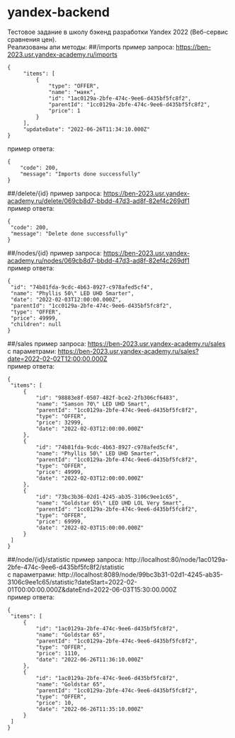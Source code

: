 # yandex-backend
Тестовое задание в школу бэкенд разработки Yandex 2022 (Веб-сервис сравнения цен).<br />
Реализованы апи методы:
##/imports
   пример запроса: https://ben-2023.usr.yandex-academy.ru/imports
   ```
{
        "items": [
            {
                "type": "OFFER",
                "name": "маяк",
                "id": "1ac0129a-2bfe-474c-9ee6-d435bf5fc8f2",
                "parentId": "1cc0129a-2bfe-474c-9ee6-d435bf5fc8f2",
                "price": 1
            }
        ],
        "updateDate": "2022-06-26T11:34:10.000Z"
}
   ```
   пример ответа:
   ```
   {
       "code": 200,
       "message": "Imports done successfully"
   }
   ```
##/delete/{id}
   пример запроса: https://ben-2023.usr.yandex-academy.ru/delete/069cb8d7-bbdd-47d3-ad8f-82ef4c269df1
   <br />пример ответа:
   ```
{
    "code": 200,
    "message": "Delete done successfully"
}
   ```
##/nodes/{id}
   пример запроса: https://ben-2023.usr.yandex-academy.ru/nodes/069cb8d7-bbdd-47d3-ad8f-82ef4c269df1
   <br />пример ответа:
   ```
{
    "id": "74b81fda-9cdc-4b63-8927-c978afed5cf4",
    "name": "Phyllis 50\" LED UHD Smarter",
    "date": "2022-02-03T12:00:00.000Z",
    "parentId": "1cc0129a-2bfe-474c-9ee6-d435bf5fc8f2",
    "type": "OFFER",
    "price": 49999,
    "children": null
}
   ```
##/sales
   пример запроса: https://ben-2023.usr.yandex-academy.ru/sales
  <br /> с параметрами: https://ben-2023.usr.yandex-academy.ru/sales?date=2022-02-02T12:00:00.000Z
   <br />пример ответа:
   ```
{
    "items": [
        {
            "id": "98883e8f-0507-482f-bce2-2fb306cf6483",
            "name": "Samson 70\" LED UHD Smart",
            "parentId": "1cc0129a-2bfe-474c-9ee6-d435bf5fc8f2",
            "type": "OFFER",
            "price": 32999,
            "date": "2022-02-03T12:00:00.000Z"
        },
        {
            "id": "74b81fda-9cdc-4b63-8927-c978afed5cf4",
            "name": "Phyllis 50\" LED UHD Smarter",
            "parentId": "1cc0129a-2bfe-474c-9ee6-d435bf5fc8f2",
            "type": "OFFER",
            "price": 49999,
            "date": "2022-02-03T12:00:00.000Z"
        },
        {
            "id": "73bc3b36-02d1-4245-ab35-3106c9ee1c65",
            "name": "Goldstar 65\" LED UHD LOL Very Smart",
            "parentId": "1cc0129a-2bfe-474c-9ee6-d435bf5fc8f2",
            "type": "OFFER",
            "price": 69999,
            "date": "2022-02-03T15:00:00.000Z"
        }
    ]
}
   ```

##/node/{id}/statistic
   пример запроса: http://localhost:80/node/1ac0129a-2bfe-474c-9ee6-d435bf5fc8f2/statistic
  <br /> с параметрами: http://localhost:8089/node/99bc3b31-02d1-4245-ab35-3106c9ee1c65/statistic?dateStart=2022-02-01T00:00:00.000Z&dateEnd=2022-06-03T15:30:00.000Z
   <br />пример ответа:
   ```
{
    "items": [
        {
            "id": "1ac0129a-2bfe-474c-9ee6-d435bf5fc8f2",
            "name": "Goldstar 65",
            "parentId": "1cc0129a-2bfe-474c-9ee6-d435bf5fc8f2",
            "type": "OFFER",
            "price": 1110,
            "date": "2022-06-26T11:36:10.000Z"
        },
        {
            "id": "1ac0129a-2bfe-474c-9ee6-d435bf5fc8f2",
            "name": "Goldstar 65",
            "parentId": "1cc0129a-2bfe-474c-9ee6-d435bf5fc8f2",
            "type": "OFFER",
            "price": 10,
            "date": "2022-06-26T11:35:10.000Z"
        }
    ]
}
   ```